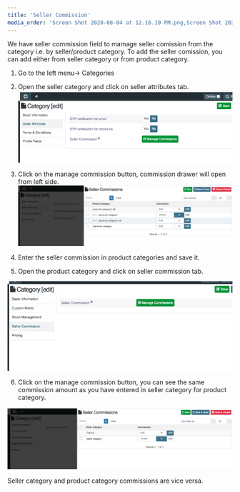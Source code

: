 ```yaml
---
title: 'Seller Commission'
media_order: 'Screen Shot 2020-08-04 at 12.16.19 PM.png,Screen Shot 2020-08-04 at 12.16.57 PM.png,Screen Shot 2020-08-04 at 12.23.21 PM.png,Screen Shot 2020-08-04 at 12.23.27 PM.png'
---
```


We have seller commission field to mamage seller comission from the category i.e. by seller/product category. To add the seller comission, you can add either from seller category or from product category.

1. Go to the left menu-> Categories
2. Open the seller category and click on seller attributes tab.
![](Screen%20Shot%202020-08-04%20at%2012.16.19%20PM.png)

3. Click on the manage commission button, commission drawer will open from left side.
![](Screen%20Shot%202020-08-04%20at%2012.16.57%20PM.png)

4. Enter the seller commission in product categories and save it.
5. Open the product category and click on seller commission tab.

![](Screen%20Shot%202020-08-04%20at%2012.23.21%20PM.png)

6. Click on the manage commission button, you can see the same commission amount as you have entered in seller category for product category.

![](Screen%20Shot%202020-08-04%20at%2012.23.27%20PM.png)

Seller category and product category commissions are vice versa. 